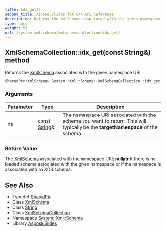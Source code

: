```yaml
---
title: idx_get()
second_title: Aspose.Slides for C++ API Reference
description: Returns the XmlSchema associated with the given namespace URI.
type: docs
weight: 53
url: /system.xml.schema/xmlschemacollection/idx_get/
---
```

## XmlSchemaCollection::idx_get(const String\&) method


Returns the [XmlSchema](../../xmlschema/) associated with the given namespace URI.

```cpp
SharedPtr<XmlSchema> System::Xml::Schema::XmlSchemaCollection::idx_get(const String &ns)
```


### Arguments

| Parameter | Type | Description |
| --- | --- | --- |
| ns | const [String](../../../system/string/)\& | The namespace URI associated with the schema you want to return. This will typically be the **targetNamespace** of the schema. |

### Return Value

The [XmlSchema](../../xmlschema/) associated with the namespace URI; **nullptr** if there is no loaded schema associated with the given namespace or if the namespace is associated with an XDR schema.

## See Also

* Typedef [SharedPtr](../../../system/sharedptr/)
* Class [XmlSchema](../../xmlschema/)
* Class [String](../../../system/string/)
* Class [XmlSchemaCollection](../)
* Namespace [System::Xml::Schema](../../)
* Library [Aspose.Slides](../../../)